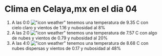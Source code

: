 # Clima en Celaya,mx en el dia 04

1. A las 0:0 !["icon weather"](http://openweathermap.org/img/w/02n.png) tenemos una temperatura de 9.35 C con cielo claro y  vientos de 1.16 y nubosidad al 8%
1. A las 2:0 !["icon weather"](http://openweathermap.org/img/w/02n.png) tenemos una temperatura de 7.57 C con algo de nubes y  vientos de 0.79 y nubosidad al 20%
1. A las 4:0 !["icon weather"](http://openweathermap.org/img/w/03n.png) tenemos una temperatura de 8.68 C con nubes dispersas y  vientos de 0.17 y nubosidad al 48%
